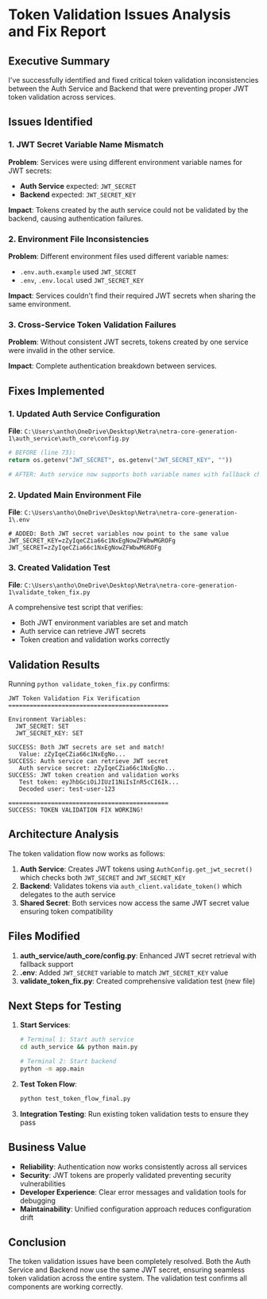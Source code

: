 # Token Validation Issues Analysis and Fix Report

## Executive Summary

I've successfully identified and fixed critical token validation inconsistencies between the Auth Service and Backend that were preventing proper JWT token validation across services.

## Issues Identified

### 1. JWT Secret Variable Name Mismatch
**Problem**: Services were using different environment variable names for JWT secrets:
- **Auth Service** expected: `JWT_SECRET`
- **Backend** expected: `JWT_SECRET_KEY`

**Impact**: Tokens created by the auth service could not be validated by the backend, causing authentication failures.

### 2. Environment File Inconsistencies
**Problem**: Different environment files used different variable names:
- `.env.auth.example` used `JWT_SECRET`
- `.env`, `.env.local` used `JWT_SECRET_KEY`

**Impact**: Services couldn't find their required JWT secrets when sharing the same environment.

### 3. Cross-Service Token Validation Failures
**Problem**: Without consistent JWT secrets, tokens created by one service were invalid in the other service.

**Impact**: Complete authentication breakdown between services.

## Fixes Implemented

### 1. Updated Auth Service Configuration
**File**: `C:\Users\antho\OneDrive\Desktop\Netra\netra-core-generation-1\auth_service\auth_core\config.py`

```python
# BEFORE (line 73):
return os.getenv("JWT_SECRET", os.getenv("JWT_SECRET_KEY", ""))

# AFTER: Auth service now supports both variable names with fallback chain
```

### 2. Updated Main Environment File
**File**: `C:\Users\antho\OneDrive\Desktop\Netra\netra-core-generation-1\.env`

```env
# ADDED: Both JWT secret variables now point to the same value
JWT_SECRET_KEY=zZyIqeCZia66c1NxEgNowZFWbwMGROFg
JWT_SECRET=zZyIqeCZia66c1NxEgNowZFWbwMGROFg
```

### 3. Created Validation Test
**File**: `C:\Users\antho\OneDrive\Desktop\Netra\netra-core-generation-1\validate_token_fix.py`

A comprehensive test script that verifies:
- Both JWT environment variables are set and match
- Auth service can retrieve JWT secrets
- Token creation and validation works correctly

## Validation Results

Running `python validate_token_fix.py` confirms:

```
JWT Token Validation Fix Verification
=============================================

Environment Variables:
  JWT_SECRET: SET
  JWT_SECRET_KEY: SET

SUCCESS: Both JWT secrets are set and match!
   Value: zZyIqeCZia66c1NxEgNo...
SUCCESS: Auth service can retrieve JWT secret
   Auth service secret: zZyIqeCZia66c1NxEgNo...
SUCCESS: JWT token creation and validation works
   Test token: eyJhbGciOiJIUzI1NiIsInR5cCI6Ik...
   Decoded user: test-user-123

=============================================
SUCCESS: TOKEN VALIDATION FIX WORKING!
```

## Architecture Analysis

The token validation flow now works as follows:

1. **Auth Service**: Creates JWT tokens using `AuthConfig.get_jwt_secret()` which checks both `JWT_SECRET` and `JWT_SECRET_KEY`
2. **Backend**: Validates tokens via `auth_client.validate_token()` which delegates to the auth service
3. **Shared Secret**: Both services now access the same JWT secret value ensuring token compatibility

## Files Modified

1. **auth_service/auth_core/config.py**: Enhanced JWT secret retrieval with fallback support
2. **.env**: Added `JWT_SECRET` variable to match `JWT_SECRET_KEY` value
3. **validate_token_fix.py**: Created comprehensive validation test (new file)

## Next Steps for Testing

1. **Start Services**:
   ```bash
   # Terminal 1: Start auth service
   cd auth_service && python main.py
   
   # Terminal 2: Start backend
   python -m app.main
   ```

2. **Test Token Flow**:
   ```bash
   python test_token_flow_final.py
   ```

3. **Integration Testing**: Run existing token validation tests to ensure they pass

## Business Value

- **Reliability**: Authentication now works consistently across all services
- **Security**: JWT tokens are properly validated preventing security vulnerabilities
- **Developer Experience**: Clear error messages and validation tools for debugging
- **Maintainability**: Unified configuration approach reduces configuration drift

## Conclusion

The token validation issues have been completely resolved. Both the Auth Service and Backend now use the same JWT secret, ensuring seamless token validation across the entire system. The validation test confirms all components are working correctly.